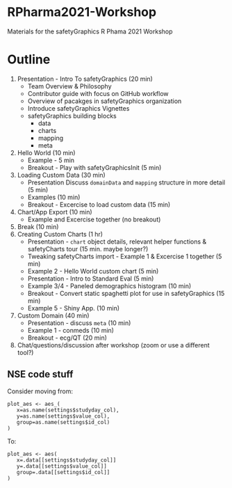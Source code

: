 # RPharma2021-Workshop
Materials for the safetyGraphics R Phama 2021 Workshop

# Outline

1. Presentation - Intro To safetyGraphics (20 min)
   - Team Overview & Philosophy
   - Contributor guide with focus on GitHub workflow
   - Overview of pacakges in safetyGraphics organization
   - Introduce safetyGraphics Vignettes 
   - safetyGraphics building blocks
     - data
     - charts
     - mapping
     - meta
2. Hello World (10 min)
   - Example - 5 min
   - Breakout - Play with safetyGraphicsInit (5 min)
3. Loading Custom Data (30 min)
   - Presentation Discuss `domainData` and `mapping` structure in more detail (5 min)
   - Examples (10 min)
   - Breakout - Excercise to load custom data (15 min) 
4. Chart/App Export (10 min) 
   - Example and Excercise together (no breakout) 
5. Break (10 min)
6. Creating Custom Charts (1 hr)
   - Presentation - `chart` object details,  relevant helper functions  & safetyCharts tour (15 min. maybe longer?)
   - Tweaking safetyCharts import - Example 1 & Excercise 1 together (5 min)
   - Example 2 - Hello World custom chart (5 min)
   - Presentation - Intro to Standard Eval (5 min)
   - Example 3/4 - Paneled demographics histogram (10 min)
   - Breakout - Convert static spaghetti plot for use in safetyGraphics (15 min)
   - Example 5 - Shiny App. (10 min)
7. Custom Domain (40 min)
   - Presentation - discuss `meta` (10 min)
   - Example 1 - conmeds (10 min)
   - Breakout - ecg/QT (20 min)
8. Chat/questions/discussion after workshop (zoom or use a different tool?)


## NSE code stuff

Consider moving from: 
```
plot_aes <- aes_(
   x=as.name(settings$studyday_col), 
   y=as.name(settings$value_col), 
   group=as.name(settings$id_col)
)
```    

To: 
```
plot_aes <- aes(
   x=.data[[settings$studyday_col]] 
   y=.data[[settings$value_col]] 
   group=.data[[settings$id_col]]
)
```
